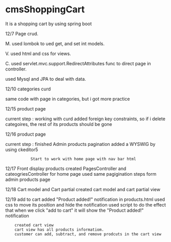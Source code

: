 # cmsShoppingCart
It is a shopping cart by using spring boot

12/7 Page crud. 

M. used lombok to ued get, and set int models.

V. used html and css for views.

C. used servlet.mvc.support.RedirectAttributes func to direct page in controller.

used Mysql and JPA to deal with data.


12/10 categories curd

same code with page in categories, but i got more practice 

12/15 product page

current step : working with curd 
               added foreign key constraints, so if i delete categoires, the rest of its products should be gone

12/16 product page

current step : finished Admin products pagination
               added a WYSWIG by using ckeditor5
               
               Start to work with home page with nav bar html


12/17 Front display products
            created PagesController and cateogriesController for home page
            used same pagigination steps form admin products page

12/18 Cart model and Cart partial
            created cart model and cart partial view

12/19 add to cart
            added "Product added!" notification in products.html
            used css to move its position and hide the notification
            used script to do the effect that when we click "add to cart" it will show the "Product added!" notification


        created cart view
        cart view has all products informatiom.
        customer can add, subtract, and remove prodcuts in the cart view